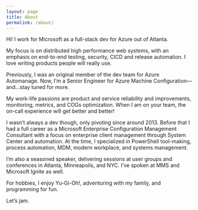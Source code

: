 ```yaml
---
layout: page
title: About
permalink: /about/
---
```


Hi! I work for Microsoft as a full-stack dev for Azure out of Atlanta.  

My focus is on distributed high performance web systems, with an emphasis on end-to-end testing, security, CICD and release automation. I love writing products people will really use.  

Previously, I was an original member of the dev team for Azure Automanage. Now, I’m a Senior Engineer for Azure Machine Configuration—and…stay tuned for more.  

My work-life passions are product and service reliability and improvements, monitoring, metrics, and COGs optimization. When I am on your team, the on-call experience will get better and better!  

I wasn’t always a dev though, only pivoting since around 2013. Before that I had a full career as a Microsoft Enterprise Configuration Management Consultant with a focus on enterprise client management through System Center and automation. At the time, I specialized in PowerShell tool-making, process automation, MDM, modern workplace, and systems management.  

I’m also a seasoned speaker, delivering sessions at user groups and conferences in Atlanta, Minneapolis, and NYC. I’ve spoken at MMS and Microsoft Ignite as well.  

For hobbies, I enjoy Yu-Gi-Oh!, adventuring with my family, and programming for fun.  

Let’s jam.  
